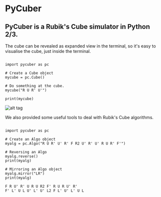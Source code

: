PyCuber
====================

PyCuber is a Rubik's Cube simulator in Python 2/3.
--------------------

The cube can be revealed as expanded view in the terminal, 
so it's easy to visualise the cube, just inside the terminal.

```

import pycuber as pc

# Create a Cube object
mycube = pc.Cube()

# Do something at the cube.
mycube("R U R' U'")

print(mycube)

```
![alt tag](https://raw.github.com/adrianliaw/PyCuber/v0.1a/static/img/terminal.png)

We also provided some useful tools to deal with Rubik's Cube algorithms.

```

import pycuber as pc

# Create an Algo object
myalg = pc.Algo("R U R' U' R' F R2 U' R' U' R U R' F'")

# Reversing an Algo
myalg.reverse()
print(myalg)

# Mirroring an Algo object
myalg.mirror("LR")
print(myalg)

```
```
F R U' R' U R U R2 F' R U R U' R'
F' L' U L U' L' U' L2 F L' U' L' U L
```

